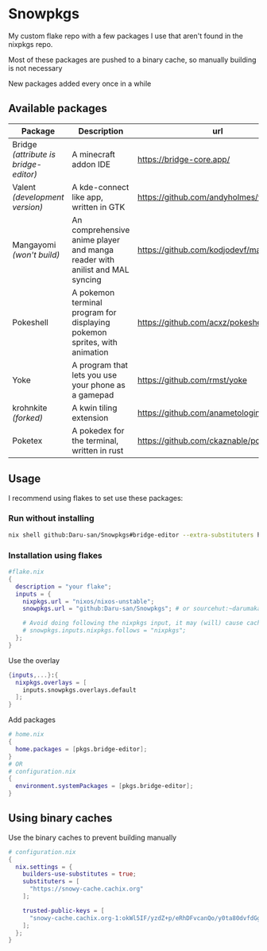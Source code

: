 # Snowpkgs

My custom flake repo with a few packages I use that aren't found in the nixpkgs repo.

Most of these packages are pushed to a binary cache, so manually building is not necessary

New packages added every once in a while

## Available packages

<!--markdownlint-disable-->

| Package                               | Description                                                                 | url                                         |
| ------------------------------------- | --------------------------------------------------------------------------- | ------------------------------------------- |
| Bridge _(attribute is bridge-editor)_ | A minecraft addon IDE                                                       | <https://bridge-core.app/>                  |
| Valent _(development version)_        | A kde-connect like app, written in GTK                                      | <https://github.com/andyholmes/valent>      |
| Mangayomi _(won't build)_             | An comprehensive anime player and manga reader with anilist and MAL syncing | <https://github.com/kodjodevf/mangayomi>    |
| Pokeshell                             | A pokemon terminal program for displaying pokemon sprites, with animation   | <https://github.com/acxz/pokeshell>         |
| Yoke                                  | A program that lets you use your phone as a gamepad                         | <https://github.com/rmst/yoke>              |
| krohnkite _(forked)_                  | A kwin tiling extension                                                     | <https://github.com/anametologin/krohnkite> |
| Poketex                               | A pokedex for the terminal, written in rust                                 | <https://github.com/ckaznable/poketex>      |

<!--markdownlint-restore-->

## Usage

I recommend using flakes to set use these packages:

### Run without installing

<!--markdownlint-disable-->

```bash
nix shell github:Daru-san/Snowpkgs#bridge-editor --extra-substituters https://snowy-cache.cachix.org --extra-trusted-public-keys snowy-cache.cachix.org-1:okWl5IF/yzdZ+p/eRhDFvcanQo/y0ta80dvfdGgy28U=
```

<!--markdownlint-restore-->

### Installation using flakes

```nix
#flake.nix
{
  description = "your flake";
  inputs = {
    nixpkgs.url = "nixos/nixos-unstable";
    snowpkgs.url = "github:Daru-san/Snowpkgs"; # or sourcehut:~darumaka/Snowpkgs

    # Avoid doing following the nixpkgs input, it may (will) cause cache issues
    # snowpkgs.inputs.nixpkgs.follows = "nixpkgs";
  };
}
```

Use the overlay

```nix
{inputs,...}:{
  nixpkgs.overlays = [
    inputs.snowpkgs.overlays.default
  ];
}
```

Add packages

```nix
# home.nix
{
  home.packages = [pkgs.bridge-editor];
}
# OR
# configuration.nix
{
  environment.systemPackages = [pkgs.bridge-editor];
}
```

## Using binary caches

Use the binary caches to prevent building manually

```nix
# configuration.nix
{
  nix.settings = {
    builders-use-substitutes = true;
    substituters = [
      "https://snowy-cache.cachix.org"
    ];

    trusted-public-keys = [
      "snowy-cache.cachix.org-1:okWl5IF/yzdZ+p/eRhDFvcanQo/y0ta80dvfdGgy28U="
    ];
  };
}

```
